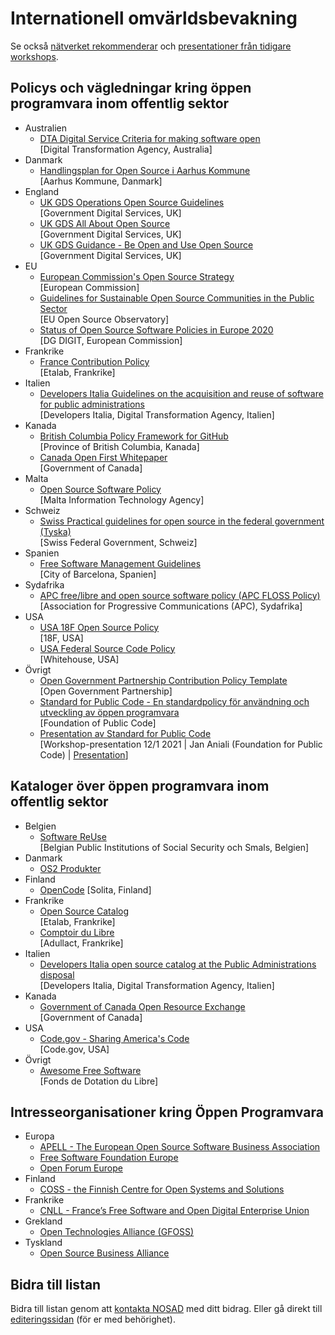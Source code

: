 # Internationell omvärldsbevakning
Se också [nätverket rekommenderar](https://nosad.se/tips) och [presentationer från tidigare workshops](https://gitlab.com/open-data-knowledge-sharing/wiki/-/wikis/Digital-Workshopserie). 


## Policys och vägledningar kring öppen programvara inom offentlig sektor

* Australien
    * [DTA Digital Service Criteria for making software open](https://www.dta.gov.au/help-and-advice/digital-service-standard/digital-service-standard-criteria/8-make-source-code-open)  
[Digital Transformation Agency, Australia]  
* Danmark
    * [Handlingsplan for Open Source i Aarhus Kommune](http://gambit.aakb.dk/opensource/Handlingsplan_for_OpenSource_i_Aarhus_Kommune.pdf)  
[Aarhus Kommune, Danmark]
* England
    * [UK GDS Operations Open Source Guidelines](https://gds-operations.github.io/guidelines/)  
[Government Digital Services, UK]
    * [UK GDS All About Open Source](https://assets.publishing.service.gov.uk/government/uploads/system/uploads/attachment_data/file/78961/All_About_Open_Source_v2_0.doc)  
[Government Digital Services, UK]
    * [UK GDS Guidance - Be Open and Use Open Source](https://www.gov.uk/guidance/be-open-and-use-open-source)  
[Government Digital Services, UK]
* EU
    * [European Commission's Open Source Strategy](https://ec.europa.eu/info/departments/informatics/open-source-software-strategy_en)  
[European Commission]
    * [Guidelines for Sustainable Open Source Communities in the Public Sector](https://joinup.ec.europa.eu/collection/open-source-observatory-osor/guidelines-creating-sustainable-open-source-communities)  
[EU Open Source Observatory]
    * [Status of Open Source Software Policies in Europe 2020](https://joinup.ec.europa.eu/sites/default/files/inline-files/OSOR_Status%20of%20OSS%20Policies%20in%20Europe_2020_0.pdf)  
[DG DIGIT, European Commission]
* Frankrike
    * [France Contribution Policy](https://disic.github.io/politique-de-contribution-open-source/introduction.en)  
[Etalab, Frankrike]
* Italien
    * [Developers Italia Guidelines on the acquisition and reuse of software for public administrations](https://docs.italia.it/italia/developers-italia/gl-acquisition-and-reuse-software-for-pa-docs/en/stabile/index.html)  
[Developers Italia, Digital Transformation Agency, Italien]
* Kanada
    * [British Columbia Policy Framework for GitHub](https://github.com/bcgov/BC-Policy-Framework-For-GitHub)  
[Province of British Columbia, Kanada]
    * [Canada Open First Whitepaper](https://github.com/canada-ca/Open_First_Whitepaper)  
[Government of Canada]  
* Malta
    * [Open Source Software Policy](https://mita.gov.mt/wp-content/uploads/2020/07/GMICT_P_0097_Open_Source_Software.pdf)  
[Malta Information Technology Agency]
* Schweiz
    * [Swiss Practical guidelines for open source in the federal government (Tyska)](https://www.isb.admin.ch/dam/isb/de/dokumente/ikt-vorgaben/strategien/oss/Praxis-Leitfaden_OSS_Bundesverwaltung_V_1-0.pdf.download.pdf/Praxis-Leitfaden_OSS_Bundesverwaltung_V_1-0.pdf)  
[Swiss Federal Government, Schweiz]
* Spanien
    * [Free Software Management Guidelines](https://www.barcelona.cat/digitalstandards/en/free-soft/0.2/introduction)  
[City of Barcelona, Spanien]
* Sydafrika
    * [APC free/libre and open source software policy (APC FLOSS Policy)](https://www.apc.org/en/apc-freelibre-and-open-source-software-policy-apc-floss-policy)  
[Association for Progressive Communications (APC), Sydafrika]  
* USA
    * [USA 18F Open Source Policy](https://github.com/18F/open-source-policy/blob/master/CONTRIBUTING.md)  
[18F, USA]
    * [USA Federal Source Code Policy](https://www.cio.gov/2016/08/11/peoples-code.html)  
[Whitehouse, USA]
* Övrigt
    * [Open Government Partnership Contribution Policy Template](https://github.com/DISIC/foss-contrib-policy-template)  
[Open Government Partnership]
    * [Standard for Public Code - En standardpolicy för användning och utveckling av öppen programvara](Standard-for-Public-Code)  
[Foundation of Public Code]
    * [Presentation av Standard for Public Code](https://youtu.be/oxCtmQrKAls?t=3266)  
[Workshop-presentation 12/1 2021 | Jan Aniali (Foundation for Public Code) | [Presentation](https://hackmd.io/@Ainali/ryFCCIgCw#/)]

## Kataloger över öppen programvara inom offentlig sektor<a name="opensource-catalogs"></a>
* Belgien
    * [Software ReUse](https://www.ict-reuse.be/language-selection (Franska/Nederländska))  
[Belgian Public Institutions of Social Security och Smals, Belgien]
* Danmark
    * [OS2 Produkter](https://os2.eu/produkter)  
* Finland
    * [OpenCode](https://opencode.fi)
[Solita, Finland]  
* Frankrike
    * [Open Source Catalog](https://code.etalab.gouv.fr/~/groups)  
[Etalab, Frankrike]
    * [Comptoir du Libre](https://comptoir-du-libre.org/en/)  
[Adullact, Frankrike]
* Italien
    * [Developers Italia open source catalog at the Public Administrations disposal](https://developers.italia.it/en/software)  
[Developers Italia, Digital Transformation Agency, Italien]
* Kanada
    * [Government of Canada Open Resource Exchange](https://code.open.canada.ca/en/index.html)  
[Government of Canada]
* USA
    * [Code.gov - Sharing America's Code](https://developers.italia.it/en/software)  
[Code.gov, USA]
* Övrigt
    * [Awesome Free Software](https://afs.one/aa45803b67/#/?page=afs_directory&editable=true)  
[Fonds de Dotation du Libre]

## Intresseorganisationer kring Öppen Programvara

 * Europa
     * [APELL - The European Open Source Software Business Association](https://www.apell.info/)
     * [Free Software Foundation Europe](https://fsfe.org/)
     * [Open Forum Europe](https://www.openforumeurope.org/)
 * Finland
     * [COSS - the Finnish Centre for Open Systems and Solutions](https://coss.fi/en/)
 * Frankrike
     * [CNLL - France’s Free Software and Open Digital Enterprise Union](https://www.cnil.fr/en/home)
 * Grekland
   * [Open Technologies Alliance (GFOSS)](https://gfoss.eu/)
* Tyskland
   * [Open Source Business Alliance](https://osb-alliance.de/)

## Bidra till listan
Bidra till listan genom att [kontakta NOSAD](mailto:maria.dalhage@digg.se) med ditt bidrag. Eller gå direkt till [editeringssidan](https://gitlab.com/open-data-knowledge-sharing/wiki/-/wikis/Internationell-omv%C3%A4rldsbevakning) (för er med behörighet).







